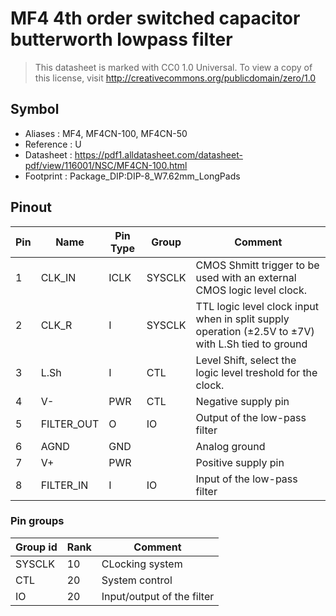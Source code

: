 # MF4 4th order switched capacitor butterworth lowpass filter

> This datasheet is marked with CC0 1.0
> Universal. To view a copy of this license, visit
> http://creativecommons.org/publicdomain/zero/1.0

## Symbol

* Aliases : MF4, MF4CN-100, MF4CN-50
* Reference : U
* Datasheet : https://pdf1.alldatasheet.com/datasheet-pdf/view/116001/NSC/MF4CN-100.html
* Footprint : Package_DIP:DIP-8_W7.62mm_LongPads

## Pinout

|Pin|Name|Pin Type|Group|Comment|
|---|---|---|---|---|
|1|CLK_IN|ICLK|SYSCLK|CMOS Shmitt trigger to be used with an external CMOS logic level clock.|
|2|CLK_R|I|SYSCLK|TTL logic level clock input when in split supply operation (±2.5V to ±7V) with L.Sh tied to ground|
|3|L.Sh|I|CTL|Level Shift, select the logic level treshold for the clock.|
|4|V-|PWR|CTL|Negative supply pin|
|5|FILTER_OUT|O|IO|Output of the low-pass filter|
|6|AGND|GND||Analog ground|
|7|V+|PWR||Positive supply pin|
|8|FILTER_IN|I|IO|Input of the low-pass filter|

### Pin groups

|Group id|Rank|Comment|
|---|---|---|
|SYSCLK|10|CLocking system|
|CTL|20|System control|
|IO|20|Input/output of the filter|
